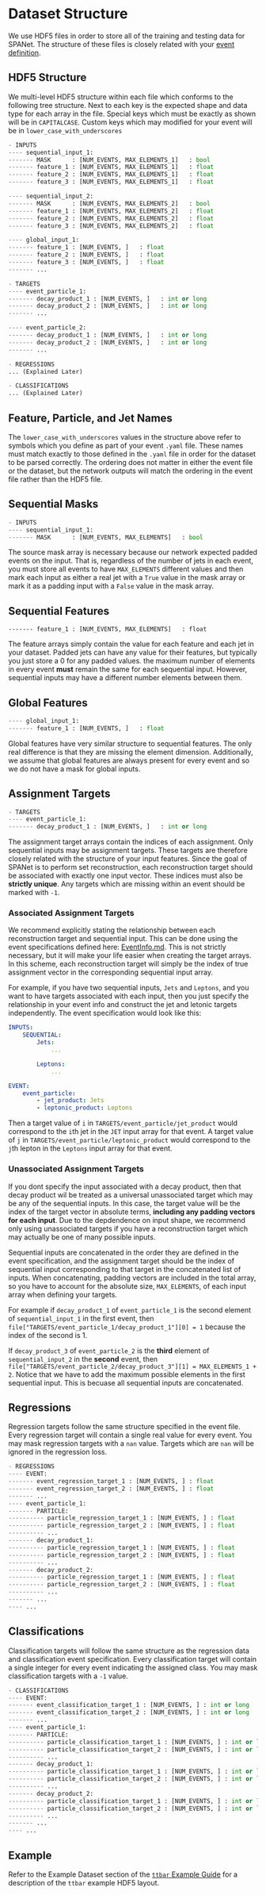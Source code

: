 # Dataset Structure

We use HDF5 files in order to store all of the training and testing data
for SPANet. The structure of these files is closely related with your
[event definition](./EventInfo.md).

## HDF5 Structure

We multi-level HDF5 structure within each file which conforms to the following tree structure.
Next to each key is the expected shape and data type for each array in the file.
Special keys which must be exactly as shown will be in `CAPITALCASE`.
Custom keys which may modified for your event will be in `lower_case_with_underscores`

```py
- INPUTS
---- sequential_input_1:
------- MASK      : [NUM_EVENTS, MAX_ELEMENTS_1]   : bool
------- feature_1 : [NUM_EVENTS, MAX_ELEMENTS_1]   : float
------- feature_2 : [NUM_EVENTS, MAX_ELEMENTS_1]   : float
------- feature_3 : [NUM_EVENTS, MAX_ELEMENTS_1]   : float

---- sequential_input_2:
------- MASK      : [NUM_EVENTS, MAX_ELEMENTS_2]   : bool
------- feature_1 : [NUM_EVENTS, MAX_ELEMENTS_2]   : float
------- feature_2 : [NUM_EVENTS, MAX_ELEMENTS_2]   : float
------- feature_3 : [NUM_EVENTS, MAX_ELEMENTS_2]   : float

---- global_input_1:
------- feature_1 : [NUM_EVENTS, ]   : float
------- feature_2 : [NUM_EVENTS, ]   : float
------- feature_3 : [NUM_EVENTS, ]   : float
------- ...

- TARGETS
---- event_particle_1:
------- decay_product_1 : [NUM_EVENTS, ]   : int or long
------- decay_product_2 : [NUM_EVENTS, ]   : int or long
------- ...

---- event_particle_2:
------- decay_product_1 : [NUM_EVENTS, ]   : int or long
------- decay_product_2 : [NUM_EVENTS, ]   : int or long
------- ...

- REGRESSIONS
... (Explained Later)

- CLASSIFICATIONS
... (Explained Later)

```

## Feature, Particle, and Jet Names

The `lower_case_with_underscores` values in the structure above
refer to symbols which you define as part of your event `.yaml` file.
These names must match exactly to those defined in the `.yaml` file in
order for the dataset to be parsed correctly. The ordering does not
matter in either the event file or the dataset, but the network outputs
will match the ordering in the event file rather than the HDF5 file.

## Sequential Masks

```py
- INPUTS
---- sequential_input_1:
------- MASK      : [NUM_EVENTS, MAX_ELEMENTS]   : bool
```

The source mask array is necessary because our network expected padded
events on the input. That is, regardless of the number of jets in each
event, you must store all events to have `MAX_ELEMENTS` different values
and then mark each input as either a real jet with a `True` value in the
mask array or mark it as a padding input with a `False` value in the mask array.

## Sequential Features

`------- feature_1 : [NUM_EVENTS, MAX_ELEMENTS]   : float`

The feature arrays simply contain the value for each feature and each
jet in your dataset. Padded jets can have any value for their features,
but typically you just store a 0 for any padded values.
the maximum number of elements in every event **must** remain the
same for each sequential input. However, sequential inputs
may have a different number elements between them.

## Global Features

```py
---- global_input_1:
------- feature_1 : [NUM_EVENTS, ]   : float
```

Global features have very similar structure to sequential features.
The only real difference is that they are missing the element dimension.
Additionally, we assume that global features are always present for every event
and so we do not have a mask for global inputs.

## Assignment Targets

```py
- TARGETS
---- event_particle_1:
------- decay_product_1 : [NUM_EVENTS, ]   : int or long
```

The assignment target arrays contain the indices of each assignment. Only sequential inputs may be assignment targets. These targets are therefore closely related with the structure of your input features. Since the goal of SPANet is to perform set reconstruction, each reconstruction target should be associated with exactly one input vector. These indices must also be **strictly unique**. Any targets which are missing within an event should be marked with `-1`.

### Associated Assignment Targets

We recommend explicitly stating the relationship between each reconstruction target and sequential input. This can be done using the event specifications defined here: [EventInfo.md](./EventInfo.md). This is not strictly necessary, but it will make your life easier when creating the target arrays. In this scheme, each reconstruction target will simply be the index of true assignment vector in the corresponding sequential input array.

For example, if you have two sequential inputs, `Jets` and `Leptons`, and you want to have targets associated with each input, then you just specify the relationship in your event info and construct the jet and letonic targets independently. The event specification would look like this:

```yaml
INPUTS:
    SEQUENTIAL:
        Jets:
            ...

        Leptons:
            ...

EVENT:
    event_particle:
        - jet_product: Jets
        - leptonic_product: Leptons
```

Then a target value of `i` in `TARGETS/event_particle/jet_product` would correspond to the `i`th jet in the `JET` input array for that event. A target value of `j` in `TARGETS/event_particle/leptonic_product` would correspond to the `j`th lepton in the `Leptons` input array for that event.

### Unassociated Assignment Targets

If you dont specify the input associated with a decay product, then that decay product wil be treated as a universal unassociated target which may be any of the sequential inputs. In this case, the target value will be the index of the target vector in absolute terms, **including any padding vectors for each input**. Due to the depdendence on input shape, we recommend only using unassociated targets if you have a reconstruction target which may actually be one of many possible inputs.

Sequential inputs are concatenated in the order they are defined in the event specification, and the assignment target should be the index of sequential input corresponding to that target in the concatenated list of inputs. When concatenating, padding vectors are included in the total array, so you have to account for the absolute size, `MAX_ELEMENTS`, of each input array when defining your targets.

For example if `decay_product_1` of `event_particle_1` is the second element of `sequential_input_1` in the first event, then `file["TARGETS/event_particle_1/decay_product_1"][0] = 1` because the index of the second  is 1.

If `decay_product_3` of `event_particle_2` is the **third** element of `sequential_input_2` in the **second** event, then `file["TARGETS/event_particle_2/decay_product_3"][1] = MAX_ELEMENTS_1 + 2`. Notice that we have to add the maximum possible elements in the first sequential input. This is becuase all sequential inputs are concatenated.

## Regressions

Regression targets follow the same structure specified in the event file.
Every regression target will contain a single real value for every event.
You may mask regression targets with a `nan` value. Targets which are `nan` will
be ignored in the regression loss.

```py
- REGRESSIONS
---- EVENT:
------- event_regression_target_1 : [NUM_EVENTS, ] : float
------- event_regression_target_2 : [NUM_EVENTS, ] : float
------- ...
---- event_particle_1:
------- PARTICLE:
---------- particle_regression_target_1 : [NUM_EVENTS, ] : float
---------- particle_regression_target_2 : [NUM_EVENTS, ] : float
---------- ...
------- decay_product_1:
---------- particle_regression_target_1 : [NUM_EVENTS, ] : float
---------- particle_regression_target_2 : [NUM_EVENTS, ] : float
---------- ...
------- decay_product_2:
---------- particle_regression_target_1 : [NUM_EVENTS, ] : float
---------- particle_regression_target_2 : [NUM_EVENTS, ] : float
---------- ...
------- ...
---- ...
```

## Classifications

Classification targets will follow the same structure as the regression
data and classification event specification. Every classification target
will contain a single integer for every event indicating the assigned class.
You may mask classification targets with a `-1` value.

```py
- CLASSIFICATIONS
---- EVENT:
------- event_classification_target_1 : [NUM_EVENTS, ] : int or long
------- event_classification_target_2 : [NUM_EVENTS, ] : int or long
------- ...
---- event_particle_1:
------- PARTICLE:
---------- particle_classification_target_1 : [NUM_EVENTS, ] : int or long
---------- particle_classification_target_2 : [NUM_EVENTS, ] : int or long
---------- ...
------- decay_product_1:
---------- particle_classification_target_1 : [NUM_EVENTS, ] : int or long
---------- particle_classification_target_2 : [NUM_EVENTS, ] : int or long
---------- ...
------- decay_product_2:
---------- particle_classification_target_1 : [NUM_EVENTS, ] : int or long
---------- particle_classification_target_2 : [NUM_EVENTS, ] : int or long
---------- ...
------- ...
---- ...
```

## Example

Refer to the Example Dataset section of the [`ttbar` Example Guide](TTBar.md) for a
description of the `ttbar` example HDF5 layout.

